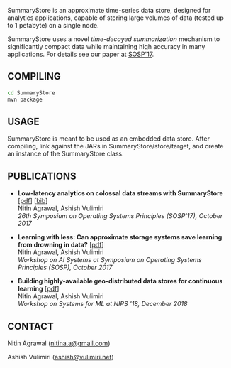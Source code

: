 SummaryStore is an approximate time-series data store, designed for
analytics applications, capable of storing large volumes of data (tested
up to 1 petabyte) on a single node.

SummaryStore uses a novel _time-decayed summarization_ mechanism to
significantly compact data while maintaining high accuracy in many
applications.  For details see our paper at [SOSP'17](SummaryStore/papers/17sosp.pdf).

## COMPILING

```bash
cd SummaryStore
mvn package
```


## USAGE

SummaryStore is meant to be used as an embedded data store. After
compiling, link against the JARs in SummaryStore/store/target, and create
an instance of the SummaryStore class.


## PUBLICATIONS

* **Low-latency analytics on colossal data streams with SummaryStore**
 [[pdf](SummaryStore/papers/17sosp.pdf)]
 [[bib](SummaryStore/papers/17sosp.bib)]  
  Nitin Agrawal, Ashish Vulimiri  
  _26th Symposium on Operating Systems Principles (SOSP'17), October 2017_

* **Learning with less: Can approximate storage systems save learning from drowning in data?**
 [[pdf](SummaryStore/papers/17aisys.pdf)]  
  Nitin Agrawal, Ashish Vulimiri  
  _Workshop on AI Systems at Symposium on Operating Systems Principles (SOSP), October 2017_

* **Building highly-available geo-distributed data stores for continuous learning**
 [[pdf](SummaryStore/papers/18mlsys.pdf)]  
  Nitin Agrawal, Ashish Vulimiri  
  _Workshop on Systems for ML at NIPS '18, December 2018_



## CONTACT

Nitin Agrawal (nitina.a@gmail.com)

Ashish Vulimiri (ashish@vulimiri.net)
